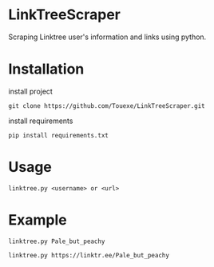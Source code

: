 # LinkTreeScraper
Scraping Linktree user's information and links using python.

# Installation

install project

`git clone https://github.com/Touexe/LinkTreeScraper.git `

install requirements

`pip install requirements.txt`

# Usage

`linktree.py <username> or <url>`

# Example 

`linktree.py Pale_but_peachy`

`linktree.py https://linktr.ee/Pale_but_peachy`
